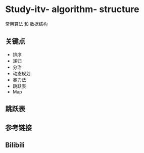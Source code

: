 # Study-itv- algorithm- structure #

常用算法 和 数据结构 



## 关键点

- 排序
- 递归
- 分治
- 动态规划 
- 暴力法
- 跳跃表
- Map





## 跳跃表





## 参考链接







## Bilibili

